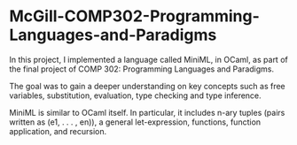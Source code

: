 # McGill-COMP302-Programming-Languages-and-Paradigms

In this project, I implemented a language called MiniML, in OCaml, as part of the final project of COMP 302: Programming Languages and Paradigms. 

The goal was to gain a deeper understanding on key concepts such as free variables, substitution, evaluation, type checking and type inference. 

MiniML is similar to OCaml itself. 
In particular, it includes n-ary tuples (pairs written as (e1, . . . , en)), a general let-expression, functions, function application, and recursion.
